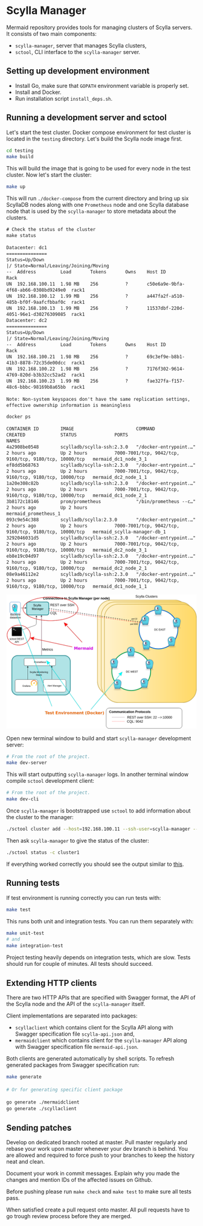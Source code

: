 # Scylla Manager

Mermaid repository provides tools for managing clusters of Scylla servers. It consists of two main components:

- `scylla-manager`, server that manages Scylla clusters,
- `sctool`, CLI interface to the `scylla-manager` server.

## Setting up development environment

* Install Go, make sure that `GOPATH` environment variable is properly set.
* Install and Docker.
* Run installation script `install_deps.sh`.

## Running a development server and sctool

Let's start the test cluster.
Docker compose environment for test cluster is located in the `testing` directory.
Let's build the Scylla node image first.

```bash
cd testing
make build
```

This will build the image that is going to be used for every node in the test cluster.
Now let's start the cluster:

```bash
make up
```

This will run `./docker-compose` from the current directory and bring up six ScyllaDB nodes along with one `Prometheus` node and one Scylla database node that is used by the `scylla-manager` to store metadata about the clusters.

```
# Check the status of the cluster
make status

Datacenter: dc1
===============
Status=Up/Down
|/ State=Normal/Leaving/Joining/Moving
--  Address         Load       Tokens       Owns    Host ID                               Rack
UN  192.168.100.11  1.98 MB    256          ?       c50e6a9e-9bfa-4f68-ab66-0308bd9249e0  rack1
UN  192.168.100.12  1.99 MB    256          ?       a447fa2f-a510-485b-bf0f-9aafcfbbaf0c  rack1
UN  192.168.100.13  1.99 MB    256          ?       11537dbf-220d-4051-96e1-d30276309085  rack1
Datacenter: dc2
===============
Status=Up/Down
|/ State=Normal/Leaving/Joining/Moving
--  Address         Load       Tokens       Owns    Host ID                               Rack
UN  192.168.100.21  1.98 MB    256          ?       69c3ef9e-b8b1-41b3-8878-72c35de00dcc  rack1
UN  192.168.100.22  1.98 MB    256          ?       7176f302-9614-4769-820d-b3b32cc52ad2  rack1
UN  192.168.100.23  1.99 MB    256          ?       fae327fa-f157-48c6-bbbc-98169b8a65bb  rack1

Note: Non-system keyspaces don't have the same replication settings, effective ownership information is meaningless
```

```
docker ps

CONTAINER ID        IMAGE                       COMMAND                  CREATED             STATUS              PORTS                                                    NAMES
4a2908be0548        scylladb/scylla-ssh:2.3.0   "/docker-entrypoint.…"   2 hours ago         Up 2 hours          7000-7001/tcp, 9042/tcp, 9160/tcp, 9180/tcp, 10000/tcp   mermaid_dc1_node_3_1
ef8dd5b68763        scylladb/scylla-ssh:2.3.0   "/docker-entrypoint.…"   2 hours ago         Up 2 hours          7000-7001/tcp, 9042/tcp, 9160/tcp, 9180/tcp, 10000/tcp   mermaid_dc2_node_1_1
1a20e308c82b        scylladb/scylla-ssh:2.3.0   "/docker-entrypoint.…"   2 hours ago         Up 2 hours          7000-7001/tcp, 9042/tcp, 9160/tcp, 9180/tcp, 10000/tcp   mermaid_dc1_node_2_1
3b8172c18146        prom/prometheus             "/bin/prometheus --c…"   2 hours ago         Up 2 hours                                                                   mermaid_prometheus_1
093c9e54c388        scylladb/scylla:2.3.0       "/docker-entrypoint.…"   2 hours ago         Up 2 hours          7000-7001/tcp, 9042/tcp, 9160/tcp, 9180/tcp, 10000/tcp   mermaid_scylla-manager-db_1
3292046031d5        scylladb/scylla-ssh:2.3.0   "/docker-entrypoint.…"   2 hours ago         Up 2 hours          7000-7001/tcp, 9042/tcp, 9160/tcp, 9180/tcp, 10000/tcp   mermaid_dc2_node_3_1
eb8e19c04d97        scylladb/scylla-ssh:2.3.0   "/docker-entrypoint.…"   2 hours ago         Up 2 hours          7000-7001/tcp, 9042/tcp, 9160/tcp, 9180/tcp, 10000/tcp   mermaid_dc2_node_2_1
08e9a46112e2        scylladb/scylla-ssh:2.3.0   "/docker-entrypoint.…"   2 hours ago         Up 2 hours          7000-7001/tcp, 9042/tcp, 9160/tcp, 9180/tcp, 10000/tcp   mermaid_dc1_node_1_1

```

![Overview](.github/overview.png)

Open new terminal window to build and start `scylla-manager` development server:

```bash
# From the root of the project.
make dev-server
```

This will start outputting `scylla-manager` logs. In another terminal window compile `sctool` development client:

```bash
# From the root of the project.
make dev-cli
```

Once `scylla-manager` is bootstrapped use `sctool` to add information about the cluster to the manager:

```bash
./sctool cluster add --host=192.168.100.11 --ssh-user=scylla-manager --ssh-identity-file=~/.ssh/scylla-manager.pem
```

Then ask `scylla-manager` to give the status of the cluster:

```bash
./sctool status -c cluster1
```

If everything worked correctly you should see the output similar to [this](https://docs.scylladb.com/operating-scylla/manager/latest/sctool/#status).

## Running tests

If test environment is running correctly you can run tests with:

```bash
make test
```

This runs both unit and integration tests.
You can run them separately with:

```bash
make unit-test
# and
make integration-test
```

Project testing heavily depends on integration tests, which are slow.
Tests should run for couple of minutes. All tests should succeed.

## Extending HTTP clients

There are two HTTP APIs that are specified with Swagger format, the API of the Scylla node and the API of the `scylla-manager` itself.

Client implementations are separated into packages:

- `scyllaclient` which contains client for the Scylla API along with Swagger specification file `scylla-api.json` and,
- `mermaidclient` which contains client for the `scylla-manager` API along with Swagger specification file `mermaid-api.json`.

Both clients are generated automatically by shell scripts.
To refresh generated packages from Swagger specification run:

```bash
make generate

# Or for generating specific client package

go generate ./mermaidclient
go generate ./scyllaclient
```

## Sending patches

Develop on dedicated branch rooted at master.
Pull master regularly and rebase your work upon master whenever your dev branch is behind.
You are allowed and required to force push to your branches to keep the history neat and clean.

Document your work in commit messages.
Explain why you made the changes and mention IDs of the affected issues on Github.

Before pushing please run `make check` and `make test` to make sure all tests pass.

When satisfied create a pull request onto master.
All pull requests have to go trough review process before they are merged.
